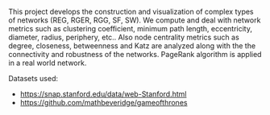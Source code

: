 This project develops the construction and visualization of complex types of networks (REG, RGER, RGG, SF, SW). 
We compute and deal with network metrics such as clustering coefficient, minimum path length, eccentricity, diameter, radius, periphery, etc.. 
Also node centrality metrics such as degree, closeness, betweenness and Katz are analyzed along with the the connectivity and robustness of the networks. 
PageRank algorithm is applied in a real world network. 

Datasets used:
- https://snap.stanford.edu/data/web-Stanford.html
- https://github.com/mathbeveridge/gameofthrones
